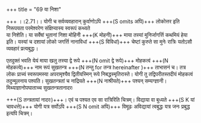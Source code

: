 +++
title = "69 या निशा"

+++
।।2.71।। योगी च सर्वव्यवहारान् कुर्वाणोऽपि +++(S omits अपि)+++ लोकोत्तर इति निरूपयता परमेश्वरेण संक्षिप्यास्य स्वरूपं कथ्यते  
या निशेति। या सर्वेषां भूतानां निशा मोहिनी +++(K मोहनी)+++ माया तस्यां मुनिर्जागर्त्ति कथमियं हेया इति। यस्यां च दशायां लोको जगर्त्ति नानाविधां +++(S विविधां)+++ चेष्टां कुरुते सा मुनेः रात्रिः यतोऽसौ व्यवहारं प्रत्यबुद्धः।  
  
एतदुक्तं भवति येयं माया खलु तस्या द्वे रूपे +++(N omit द्वे रूपे)+++ मोहकत्वं +++(N मोहकत्वे)+++ नाम रूपं सुखतन्त्र +++(N तन्तु for तन्त्र hereinafter )+++ ताभासनं च। तत्र लोकः प्राच्यं स्वरूपमस्या अपरामृश्यैव द्वितीयस्मिन् रूपे निबद्धस्मृतिरास्ते। योगी तु तद्विपरीतस्तदीयं मोहकत्वं तदुन्मूलनाय पश्यति। सुखतन्त्रतां च नाद्रियते +++(N नाश्रीयते)+++ पश्यन् सम्यग्ज्ञानी। मिथ्याज्ञानोपघाताच्च सुखतन्त्रतानादरः  
  
+++(S तन्त्रतायां नादरः)+++। एवं च पश्यत एव सा रात्रिरिति चित्रम्। विद्याया वा बुध्यते +++(S K यां चावधत्ते)+++ योगी यत्र सर्वोऽपि +++(S N omit अपि)+++ विमूढः अविद्यायां त्वबुद्धः यत्र जनः प्रबुद्ध इत्यपि चित्रम्।  
